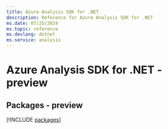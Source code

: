 ```yaml
---
title: Azure Analysis SDK for .NET
description: Reference for Azure Analysis SDK for .NET
ms.date: 07/25/2024
ms.topic: reference
ms.devlang: dotnet
ms.service: analysis
---
```

# Azure Analysis SDK for .NET - preview
## Packages - preview
[!INCLUDE [packages](analysis-index.md)]